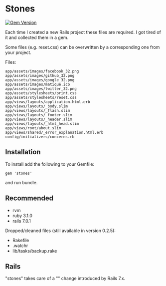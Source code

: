 Stones
======
[![Gem Version](https://badge.fury.io/rb/stones.png)](http://badge.fury.io/rb/stones)

Each time I created a new Rails project these files are required.
I got tired of it and collected them in a gem.

Some files (e.g. reset.css) can be overwritten by a
corresponding one from your project.

Files:

    app/assets/images/facebook_32.png
    app/assets/images/github_32.png
    app/assets/images/google_32.png
    app/assets/images/matique.ico
    app/assets/images/twitter_32.png
    app/assets/stylesheets/print.css
    app/assets/stylesheets/reset.css
    app/views/layouts/application.html.erb
    app/views/layouts/_body.slim
    app/views/layouts/_flash.slim
    app/views/layouts/_footer.slim
    app/views/layouts/_header.slim
    app/views/layouts/_html_head.slim
    app/views/root/about.slim
    app/views/shared/_error_explanation.html.erb
    config/initializers/concerns.rb

Installation
------------
To install add the following to your Gemfile:

    gem 'stones'

and run bundle.

Recommended
-----------

- rvm
- ruby 3.1.0
- rails 7.0.1

Dropped/cleaned files (still available in version 0.2.5):

- Rakefile
- .watchr
- lib/tasks/backup.rake

Rails
-----

"stones" takes care of a "<head>" change introduced by Rails 7.x.

